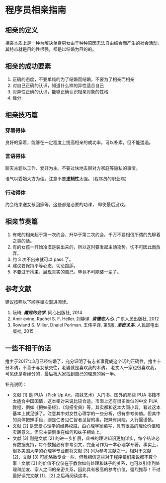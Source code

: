 # 程序员相亲指南

## 相亲的定义

相亲本质上是一种为解决单身男女由于种种原因无法自由结合而产生的社会活动，其特点就是目的性很强，都是以结婚为目的的。

## 相亲的成功要素

1. 正确的态度，不要单纯的为了结婚而结婚，不要为了相亲而相亲
2. 对自己正确的认识，知道什么样的异性适合自己
3. 对异性正确的认识，能够正确认识相亲对象的性格
4. 缘分

## 相亲技巧篇

### 穿着得体

良好的穿着，能够在一定程度上提高相亲的成功率。可以朴素，但不能邋遢。

### 言语得体

聊天主题以工作、爱好为主。不要过快地去聊对方家庭等隐私的事情。

语气以委婉大方为佳。注意不要**逻辑性**太强。（程序员的职业病）

### 行动得体

约会结束送女孩回家等，这些都是必要的功课， 即使最后没戏。

## 相亲节奏篇

1. 有戏的相亲起于第一次约会，升华于第二次约会。千万不要相信所谓的先聊着之类的话。
2. 有的女孩一开始冷漠是装出来的，所以这时要发起主动攻势。切不可因此而放弃。
3. 约 3 次不出来就可以 pass 了。
4. 建议要保持平等心态，切忌跪舔。
5. 不要过于拘束，展现真实的自己。毕竟不可能装一辈子。

## 参考文献

建议按照以下顺序循次渐进阅读。

1. 阮琦. ***魔鬼约会学***.  同心出版社, 2014
2. Amir evine, Rachel S. F. Heller. 刘静译. ***读懂恋人心***. 广东人民出版社, 2012
3. Rowland S. Miller, Dnaiel Perlman. 王伟平译. 第5版. ***亲密关系***. 人民邮电出版社, 2015

## 一些不相干的话
撸主于2017年3月已经结婚了，充分证明了有志者事竟成这个话的正确性，撸主十分木讷，不善于与女孩交往，老婆就是喜欢我的木讷，
老丈人一家也很喜欢我，可见还是看缘分的，最后祝大家找到自己的理想的另一半。

补充说明：

- 文献 [1] 是 PUA（Pick Up Art，把妹艺术）入门书。国外的那些 PUA 书籍不太适合中国国情，这本相对来说比较合适。市面上还有很多类似的中文 PUA 教程，例如《把妹圣经》、《勾搭宝典》等，其实都和这本大同小异，看过这本基本上就足够了。注意其中对女性心理学的一些分析，很有参考价值。但其中的具体把妹手段，则是仁者见仁智者见智的事。把妹有风险，入行需谨慎。
- 文献 [2] 是恋爱心理学的经典权威，由心理学家编写，具有很高的理论价值和实践意义。但它主要侧重在如何和妹子相处上。
- 文献 [3] 则是文献 [2] 的进一步扩展，此书的理论知识更加详实，每个结论必有数据支持，每个数据必有参考引文，完全可作为一本心理学专著。事实上，很多美国大学的心理学专业都将文献 [3] 列为参考文献之一。相对于文献 [2]，文献 [3] 可能略微专业一些，但我相信这些对于程序猿们来说都不算个事！文献 [3] 的价值不仅仅在于教你如何处理和妹子的关系，也可以引申到处理和朋友、家人之间的亲密关系，因此具有极高的参考价值，强烈推荐！不过最好读完文献 [1]，[2] 之后再阅读这本。
